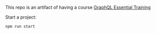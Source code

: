 This repo is an artifact of having a course [GraphQL Essential Training](https://www.linkedin.com/learning/graphql-essential-training-20298359/learn-graphql-essentials)

Start a project:

```bash
npm run start
```
